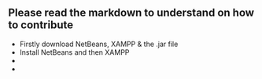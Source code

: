 ## Please read the markdown to understand on how to contribute

- Firstly download NetBeans, XAMPP & the .jar file
- Install NetBeans and then XAMPP
- 
- 
